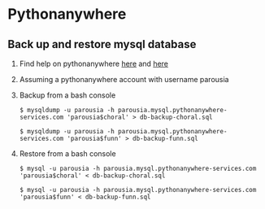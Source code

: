 # Pythonanywhere

## Back up and restore mysql database

1. Find help on pythonanywhere [here](https://help.pythonanywhere.com/pages/MySQLBackupRestore/) and [here](https://www.pythonanywhere.com/forums/topic/119/)
1. Assuming a pythonanywhere account with username parousia
1. Backup from a bash console

   `$ mysqldump -u parousia -h parousia.mysql.pythonanywhere-services.com 'parousia$choral' > db-backup-choral.sql`

   `$ mysqldump -u parousia -h parousia.mysql.pythonanywhere-services.com 'parousia$funn' > db-backup-funn.sql`

1. Restore from a bash console

   `$ mysql -u parousia -h parousia.mysql.pythonanywhere-services.com 'parousia$choral' < db-backup-choral.sql`

   `$ mysql -u parousia -h parousia.mysql.pythonanywhere-services.com 'parousia$funn' < db-backup-funn.sql`

